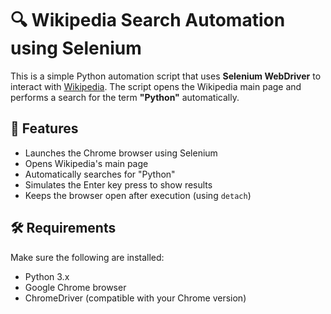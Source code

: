 # 🔍 Wikipedia Search Automation using Selenium

This is a simple Python automation script that uses **Selenium WebDriver** to interact with [Wikipedia](https://www.wikipedia.org). The script opens the Wikipedia main page and performs a search for the term **"Python"** automatically.

## 📌 Features

- Launches the Chrome browser using Selenium
- Opens Wikipedia's main page
- Automatically searches for "Python"
- Simulates the Enter key press to show results
- Keeps the browser open after execution (using `detach`)

## 🛠️ Requirements

Make sure the following are installed:

- Python 3.x
- Google Chrome browser
- ChromeDriver (compatible with your Chrome version)


